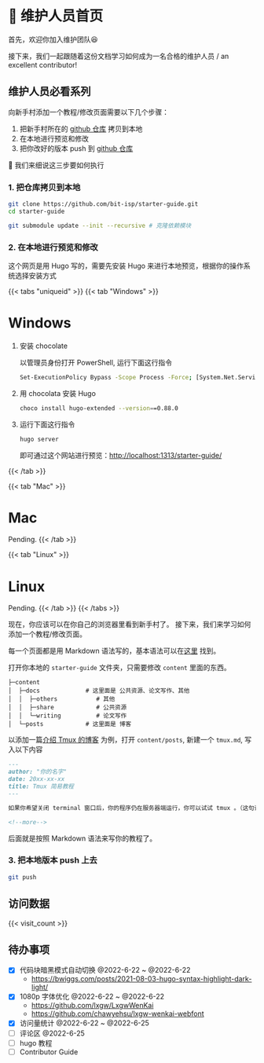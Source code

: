 # 👷 维护人员首页

首先，欢迎你加入维护团队😆

接下来，我们一起跟随着这份文档学习如何成为一名合格的维护人员 / an excellent contributor!

## 维护人员必看系列

向新手村添加一个教程/修改页面需要以下几个步骤：

1. 把新手村所在的 [github 仓库](https://github.com/bit-isp/starter-guide.git) 拷贝到本地
2. 在本地进行预览和修改
3. 把你改好的版本 push 到 [github 仓库](https://github.com/bit-isp/starter-guide.git)

📢 我们来细说这三步要如何执行

### 1. 把仓库拷贝到本地
```bash
git clone https://github.com/bit-isp/starter-guide.git
cd starter-guide

git submodule update --init --recursive	# 克隆依赖模块
```

### 2. 在本地进行预览和修改

这个网页是用 Hugo 写的，需要先安装 Hugo 来进行本地预览，根据你的操作系统选择安装方式

{{< tabs "uniqueid" >}}
{{< tab "Windows" >}}
# Windows

1. 安装 chocolate
   
    以管理员身份打开 PowerShell, 运行下面这行指令

    ```bash
    Set-ExecutionPolicy Bypass -Scope Process -Force; [System.Net.ServicePointManager]::SecurityProtocol = [System.Net.ServicePointManager]::SecurityProtocol -bor 3072; iex ((New-Object System.Net.WebClient).DownloadString('https://community.chocolatey.org/install.ps1'))
    ```

2. 用 chocolata 安装 Hugo

    ```bash
    choco install hugo-extended --version==0.88.0
    ```

3. 运行下面这行指令

    ```bash
    hugo server
    ```

    即可通过这个网站进行预览：[http://localhost:1313/starter-guide/](http://localhost:1313/starter-guide/)

{{< /tab >}}


{{< tab "Mac" >}}
# Mac

Pending.
{{< /tab >}}

{{< tab "Linux" >}}

# Linux

Pending.
{{< /tab >}}
{{< /tabs >}}


现在，你应该可以在你自己的浏览器里看到新手村了。
接下来，我们来学习如何添加一个教程/修改页面。

每一个页面都是用 Markdown 语法写的，基本语法可以在[这里](https://markdown.com.cn/basic-syntax/) 找到。

打开你本地的 `starter-guide` 文件夹，只需要修改 `content` 里面的东西。

```
├─content
│  ├─docs             # 这里面是 公共资源、论文写作、其他
│  │  ├─others           # 其他
│  │  ├─share            # 公共资源
│  │  └─writing          # 论文写作
│  └─posts            # 这里面是 博客
```

以添加一篇[介绍 Tmux 的博客](https://bit-isp.github.io/starter-guide/posts/tmux/) 为例，打开 `content/posts`, 新建一个 `tmux.md`, 写入以下内容

```md
---
author: "你的名字"
date: 20xx-xx-xx
title: Tmux 简易教程
---

如果你希望关闭 terminal 窗口后，你的程序仍在服务器端运行，你可以试试 tmux 。（这句话会显示在博客首页）

<!--more-->
```

后面就是按照 Markdown 语法来写你的教程了。


### 3. 把本地版本 push 上去
```bash
git push
```

## 访问数据

{{< visit_count >}}

## 待办事项

- [x] 代码块暗黑模式自动切换 @2022-6-22 ~ @2022-6-22
    - https://bwiggs.com/posts/2021-08-03-hugo-syntax-highlight-dark-light/
- [x] 1080p 字体优化  @2022-6-22 ~ @2022-6-22
    - https://github.com/lxgw/LxgwWenKai
    - https://github.com/chawyehsu/lxgw-wenkai-webfont
- [x] 访问量统计 @2022-6-22 ~ @2022-6-25
- [ ] 评论区 @2022-6-25
- [ ] hugo 教程 
- [ ] Contributor Guide